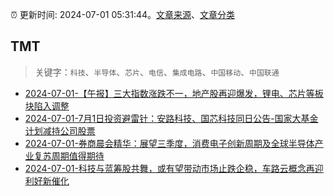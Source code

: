 :alarm_clock: 更新时间: 2024-07-01 05:31:44。[文章来源](/README.md)、[文章分类](/TAGS.md)

## TMT


> 关键字：`科技`、`半导体`、`芯片`、`电信`、`集成电路`、`中国移动`、`中国联通`



- [2024-07-01-【午报】三大指数涨跌不一，地产股再迎爆发，锂电、芯片等板块陷入调整](https://www.cls.cn/detail/1719395) 
- [2024-07-01-7月1日投资避雷针：安路科技、国芯科技同日公告-国家大基金计划减持公司股票](https://www.cls.cn/detail/1719167) 
- [2024-07-01-券商晨会精华：展望三季度，消费电子创新周期及全球半导体产业复苏周期值得期待](https://www.cls.cn/detail/1719143) 
- [2024-07-01-科技与蓝筹股共舞，或有望带动市场止跌企稳，车路云概念再迎利好新催化](https://www.cls.cn/detail/1719241) 
